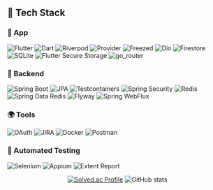 🚀 Tech Stack
---
### 📱 App
![Flutter](https://img.shields.io/badge/-Flutter-02569B?style=for-the-badge&logo=flutter)  ![Dart](https://img.shields.io/badge/-Dart-0175C2?style=for-the-badge&logo=dart)  ![Riverpod](https://img.shields.io/badge/-Riverpod-023047?style=for-the-badge&logo=flutter)  ![Provider](https://img.shields.io/badge/-Provider-009688?style=for-the-badge&logo=flutter)  ![Freezed](https://img.shields.io/badge/-Freezed-1E88E5?style=for-the-badge&logo=flutter)  ![Dio](https://img.shields.io/badge/-Dio-FF6F00?style=for-the-badge&logo=flutter)  ![Firestore](https://img.shields.io/badge/-Firestore-FFCA28?style=for-the-badge&logo=firebase)  ![SQLite](https://img.shields.io/badge/-SQLite-003B57?style=for-the-badge&logo=sqlite)  ![Flutter Secure Storage](https://img.shields.io/badge/-Flutter%20Secure%20Storage-006400?style=for-the-badge&logo=flutter)  ![go_router](https://img.shields.io/badge/-go_router-1976D2?style=for-the-badge&logo=flutter)  

### 🔗 Backend
![Spring Boot](https://img.shields.io/badge/-Spring%20Boot-6DB33F?style=for-the-badge&logo=spring)  ![JPA](https://img.shields.io/badge/-JPA-6DB33F?style=for-the-badge&logo=spring)  ![Testcontainers](https://img.shields.io/badge/-Testcontainers-3E4E88?style=for-the-badge&logo=docker)  ![Spring Security](https://img.shields.io/badge/-Spring%20Security-6DB33F?style=for-the-badge&logo=spring)  ![Redis](https://img.shields.io/badge/-Redis-DC382D?style=for-the-badge&logo=redis)  ![Spring Data Redis](https://img.shields.io/badge/-Spring%20Data%20Redis-DC382D?style=for-the-badge&logo=spring)  ![Flyway](https://img.shields.io/badge/-Flyway-CC0000?style=for-the-badge&logo=database)  ![Spring WebFlux](https://img.shields.io/badge/-Spring%20WebFlux-6DB33F?style=for-the-badge&logo=spring)  

### 🌍 Tools
![OAuth](https://img.shields.io/badge/-OAuth-4285F4?style=for-the-badge&logo=google) ![JIRA](https://img.shields.io/badge/-JIRA-0052CC?style=for-the-badge&logo=jira)  ![Docker](https://img.shields.io/badge/-Docker-2496ED?style=for-the-badge&logo=docker)  ![Postman](https://img.shields.io/badge/-Postman-FF6C37?style=for-the-badge&logo=postman)  

### 🤖 Automated Testing
![Selenium](https://img.shields.io/badge/-Selenium-43B02A?style=for-the-badge&logo=selenium)  ![Appium](https://img.shields.io/badge/-Appium-430098?style=for-the-badge&logo=appium)  ![Extent Report](https://img.shields.io/badge/-Extent%20Report-000000?style=for-the-badge&logo=test)  


<div align=center>
  
  [![Solved.ac Profile](http://mazassumnida.wtf/api/generate_badge?boj=yjee0215)](https://solved.ac/yjee0215)
  ![GitHub stats](https://github-readme-stats.vercel.app/api?username=Yoojkim&show_icons=true&theme=dracula)
  
</div>

